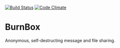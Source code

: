 [![Build Status](https://travis-ci.org/thingssimple/burnbox.svg?branch=master)](https://travis-ci.org/thingssimple/burnbox) [![Code Climate](http://img.shields.io/codeclimate/github/thingssimple/burnbox.svg)](https://codeclimate.com/github/thingssimple/burnbox)

# BurnBox

Anonymous, self-destructing message and file sharing.
